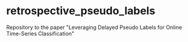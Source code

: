 # retrospective_pseudo_labels
Repository to the paper "Leveraging Delayed Pseudo Labels for Online Time-Series Classification"

